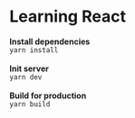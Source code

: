 # Learning React

**Install dependencies**<br>
`yarn install`<br><br>
**Init server**<br>
`yarn dev`<br><br>
**Build for production**<br>
`yarn build`
